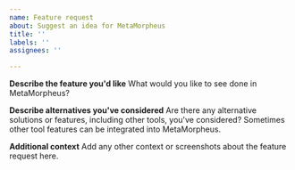 ```yaml
---
name: Feature request
about: Suggest an idea for MetaMorpheus
title: ''
labels: ''
assignees: ''

---
```


**Describe the feature you'd like**
What would you like to see done in MetaMorpheus?

**Describe alternatives you've considered**
Are there any alternative solutions or features, including other tools, you've considered? Sometimes other tool features can be integrated into MetaMorpheus.

**Additional context**
Add any other context or screenshots about the feature request here.

